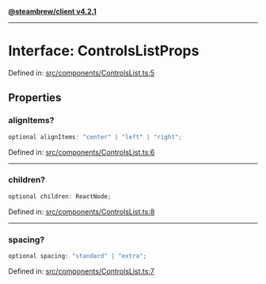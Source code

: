 [**@steambrew/client v4.2.1**](../README.md)

***

# Interface: ControlsListProps

Defined in: [src/components/ControlsList.ts:5](https://github.com/shdwmtr/plugutil/blob/b52230e3bd417b9353d983856323dee8a90c4f70/client/src/components/ControlsList.ts#L5)

## Properties

### alignItems?

```ts
optional alignItems: "center" | "left" | "right";
```

Defined in: [src/components/ControlsList.ts:6](https://github.com/shdwmtr/plugutil/blob/b52230e3bd417b9353d983856323dee8a90c4f70/client/src/components/ControlsList.ts#L6)

***

### children?

```ts
optional children: ReactNode;
```

Defined in: [src/components/ControlsList.ts:8](https://github.com/shdwmtr/plugutil/blob/b52230e3bd417b9353d983856323dee8a90c4f70/client/src/components/ControlsList.ts#L8)

***

### spacing?

```ts
optional spacing: "standard" | "extra";
```

Defined in: [src/components/ControlsList.ts:7](https://github.com/shdwmtr/plugutil/blob/b52230e3bd417b9353d983856323dee8a90c4f70/client/src/components/ControlsList.ts#L7)
